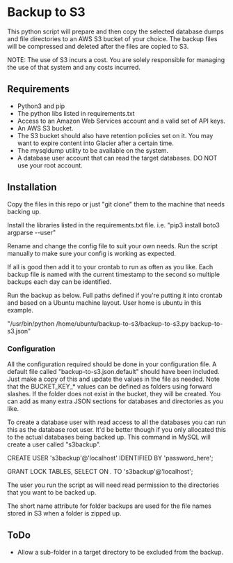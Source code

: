 # Backup to S3
This python script will prepare and then copy the selected
database dumps and file directories to an AWS S3 bucket of your
choice. The backup files will be compressed and deleted after the
files are copied to S3.

NOTE: The use of S3 incurs a cost. You are solely responsible for 
managing the use of that system and any costs incurred.

## Requirements
- Python3 and pip
- The python libs listed in requirements.txt
- Access to an Amazon Web Services account and a valid set of API keys.
- An AWS S3 bucket.
- The S3 bucket should also have retention policies set on it. You may want to 
expire content into Glacier after a certain time.
- The mysqldump utility to be available on the system.
- A database user account that can read the target databases. DO NOT use your root account.

## Installation
Copy the files in this repo or just "git clone" them to the machine that needs
backing up. 

Install the libraries listed in the requirements.txt file.
i.e. "pip3 install boto3 argparse --user"

Rename and change the config file to suit your own needs. Run the
script manually to make sure your config is working as expected.

If all is good then add it to your crontab to run as often as you like. Each backup file
is named with the current timestamp to the second so multiple backups
each day can be identified.

Run the backup as below. Full paths defined if you're putting it into crontab and
based on a Ubuntu machine layout. User home is ubuntu in this example.

"/usr/bin/python /home/ubuntu/backup-to-s3/backup-to-s3.py backup-to-s3.json"

### Configuration
All the configuration required should be done in your configuration file. A default
file called "backup-to-s3.json.default" should have been included. Just make a copy of this
and update the values in the file as needed.
Note that the BUCKET_KEY_* values can be defined as folders using forward slashes. If the
folder does not exist in the bucket, they will be created.
You can add as many extra JSON sections for databases and directories as you like.

To create a database user with read access to all the databases you can run this
as the database root user. It'd be better though if you only allocated this to the
actual databases being backed up. This command in MySQL will create a user called
"s3backup".

CREATE USER 's3backup'@'localhost' IDENTIFIED BY 'password_here';

GRANT LOCK TABLES, SELECT ON *.* TO 's3backup'@'localhost';

The user you run the script as will need read permission to the directories that you
want to be backed up.

The short name attribute for folder backups are used for the file names stored in
S3 when a folder is zipped up.

## ToDo
- Allow a sub-folder in a target directory to be excluded from the backup.
